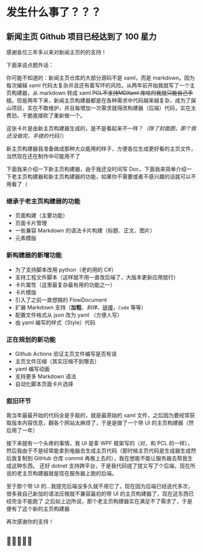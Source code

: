 # 发生什么事了？？？
## 新闻主页 Github 项目已经达到了 100 星力
感谢各位三年多以来对新闻主页的的支持！

下面来说点题外话：

你可能不知道的：新闻主页仓库的大部分源码不是 xaml，而是 markdown。因为每次编辑 xaml 代码太复杂并且还有着写坏的风险。从两年前开始我就写了一个主页构建器，从 markdown 转成 xaml ~~PCL不支持MDXaml 库啥的我就只能自己手搓~~。但是两年下来，新闻主页构建器都是在各种需求中代码越来越复杂，成为了屎山项目，实在不敢维护，并且每增加一次需求就得改构建器（后端）代码，实在太费劲，干脆直接砍了重新做一个。

这张卡片是由新主页构建器生成的，是不是看起来不一样？*（除了封面图，那个我还没做完，手搓的代码）*）

新主页构建器我准备做成那种大众能用的样子，方便各位生成更好看的主页文件，当然现在还在制作中可能用不了

下面我来介绍一下新主页构建器，由于我还没时间写 Doc，下面我来简单介绍一下老主页构建器和新主页构建器的功能，如果你不需要或者不感兴趣的话就可以不用看了（
### 继承于老主页构建器的功能
* 页面构建（主要功能）
* 页面卡片管理
* 一些兼容 Markdown 的语法卡片构建（标题、正文、图片）
* 元素模版
### 新构建器的新增功能
* 为了支持脚本改用 python（老的用的 C#）
* 支持工程文件脚本（这样就不用一直改后端了，大版本更新应用就行）
* 卡片属性（这里最复杂最有用的功能之一）
* 卡片模版
* 引入了之前一直想搞的 FlowDocument
* 扩展 Markdown 支持（**加粗**、*斜体*、[链接](https://news.bugjump.net)，`Code` 等等）
* 配置文件格式从 json 改为 yaml （方便人写）
* 由 yaml 编写的样式（Style）代码
### 正在规划的新功能
* Github Actions 验证主页文件编写是否有误
* 主页文件压缩（其实压缩不到哪去）
* yaml 编写动画
* 支持更多 Markdown 语法
* 自动化脚本页面卡片选择
### 叙旧环节
我当年最最开始的代码全是手敲的，就是最原始的 xaml 文件，之后因为要经常获取版本内容信息，翻各个网站太麻烦了，于是是做了一个带 UI 的主页构建器（然后用了一年）

接下来就有一个头疼的事情，我 UI 是拿 WPF 框架写的（对，和 PCL 的一样），然后我由于不是经常能拿到电脑去生成主页代码（那时候主页代码是生成器生成然后我复制到 GitHub 仓库 commit 再推上去的），我在想能不能让服务器去帮我生成这种东西。
还好 dotnet 支持跨平台，于是我代码搓了搓又写了个后端，现在所说的老主页构建器就是现在服务器上跑的后端。

至于那个带 UI 的...我搓完后端没多久就不用它了，现在因为后端已经迭代多次，很多我自己新加的语法压根就不兼容最初的带 UI 的主页构建器了，现在这东西已经完全不能跑了
之后如上边所说，那个老主页构建器实在满足不了需求了，于是便有了这个新的主页构建器

再次感谢你的支持！
## 🌹🌹🌹🌹🌹